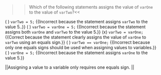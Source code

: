 >>Which of the following statements assigns the value of `varOne` to the value of `varTwo`?<<

( ) `varTwo = 5;` {{Incorrect because the statement assigns `varTwo` to the value 5..}}
( ) `varTwo = varOne = 5;` {{Incorrect because the statement assigns both `varOne` and `varTwo` to the value 5.}}
(x) `varTwo = varOne;` {{Correct because the statement clearly assigns the value of `varOne` to `varTwo` using an equals sign.}}
( ) `varTwo == varOne;` {{Incorrect because only one equals signs should be used when assigning values to variables.}}
( ) `varOne = 5;` {{Incorrect because the statement assigns `varOne` to the value 5.}}

||Assigning a value to a variable only requires one equals sign. ||